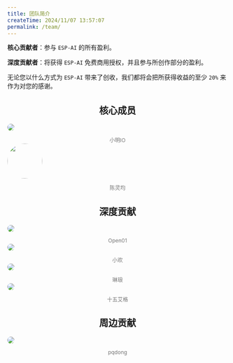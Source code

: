 ```yaml
---
title: 团队简介
createTime: 2024/11/07 13:57:07
permalink: /team/
---
```


**核心贡献者**：参与 `ESP-AI` 的所有盈利。

**深度贡献者**：将获得 `ESP-AI` 免费商用授权，并且参与所创作部分的盈利。

无论您以什么方式为 `ESP-AI` 带来了创收，我们都将会把所获得收益的至少 `20%` 来作为对您的感谢。

 

## <center>核心成员</center>
 
<CardGrid cols="4"> 
  <!-- 空的占位符 -->
  <Card class="spomsor-card" style="background: transparent;">  </Card>
   <Card class="spomsor-card" style="background: transparent;">
    <a class="spomsor-a" href="https://xiaomingio.top/me/" target="_blcok" title="ESP-AI 创始人">
        <img src="https://xiaomingio.top/me/head.jpg" style="border-radius: 50%;"/>
    </a>
    <div style="text-align:center;font-size: 12px;color: #777;margin-top: 12px;">小明IO</div>
  </Card> 
  <Card class="spomsor-card" style="background: transparent;">
    <a class="spomsor-a" href="https://blog.csdn.net/2401_87702092?spm=1010.2135.3001.5343" target="_blcok" title="ESP-AI 联合创始人">
        <img src="/images/team/clj2.jpg" style="border-radius: 50%;object-fit: fill;height: 80px;" />
    </a>
    <div style="text-align:center;font-size: 12px;color: #777;margin-top: 12px;">陈灵均</div>
  </Card> 
  <!-- <Card class="spomsor-card" style="background: transparent;">
    <a class="spomsor-a" href="" target="_blcok" title="Ricky">
        <img src="/images/team/Ricky.jpg" style="border-radius: 50%;" />
    </a>
    <div style="text-align:center;font-size: 12px;color: #777;margin-top: 12px;">Ricky</div>
  </Card>   -->
</CardGrid>  

## <center>深度贡献</center> 
<CardGrid  cols="4">
  <Card class="spomsor-card" style="background: transparent;">
    <a class="spomsor-a" href="https://space.bilibili.com/395849314" target="_blcok" title="Open01，ESP-AI 开源PCB作者！">  
        <img src="/images/open01x.png" style="border-radius: 50%;"/>
    </a>
    <div style="text-align:center;font-size: 12px;color: #777;margin-top: 12px;">Open01</div>
  </Card>  
  <Card class="spomsor-card" style="background: transparent;">
    <a class="spomsor-a" href="https://www.qingningz.cn/" target="_blcok" title="青柠博客，为 ESP-AI 做了非常多的贡献！">
        <img src="https://wmimg.com/i/113/2023/08/64ec78404d85d.jpg" style="border-radius: 50%;"/>
    </a>
    <div style="text-align:center;font-size: 12px;color: #777;margin-top: 12px;">小欢</div>
  </Card> 
  <Card class="spomsor-card" style="background: transparent;">
    <a class="spomsor-a" href="" target="_blcok" title="ESP-AI 项目后端开发负责人。">
        <img src="https://esp-ai2.oss-cn-beijing.aliyuncs.com/team/lwd.jpg" style="border-radius: 50%;"/>
    </a> 
    <div style="text-align:center;font-size: 12px;color: #777;margin-top: 12px;">琳琅</div>
  </Card> 
  <Card class="spomsor-card" style="background: transparent;">
    <a class="spomsor-a" href="" target="_blcok" title="ESP-AI 项目前端开发负责人。">
        <img src="https://esp-ai2.oss-cn-beijing.aliyuncs.com/team/tian_yue_fei.jpg" style="border-radius: 50%;"/>
    </a> 
    <div style="text-align:center;font-size: 12px;color: #777;margin-top: 12px;">十五艾格</div>
  </Card> 

  
</CardGrid>  


## <center>周边贡献</center>  
<CardGrid  cols="4"> 
  <Card class="spomsor-card" style="background: transparent;">
    <a class="spomsor-a" href="https://github.com/pq-dong" target="_blcok" title="pqdong，为 ESP-AI 做了非常多的贡献！">
        <img src="https://avatars.githubusercontent.com/u/40668796?v=4" style="border-radius: 50%;"/>
    </a>
    <div style="text-align:center;font-size: 12px;color: #777;margin-top: 12px;">pqdong</div>
  </Card> 
</CardGrid>  